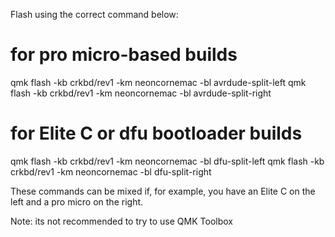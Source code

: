 Flash using the correct command below:

# for pro micro-based builds
qmk flash -kb crkbd/rev1 -km neoncornemac -bl avrdude-split-left
qmk flash -kb crkbd/rev1 -km neoncornemac -bl avrdude-split-right

# for Elite C or dfu bootloader builds
qmk flash -kb crkbd/rev1 -km neoncornemac -bl dfu-split-left
qmk flash -kb crkbd/rev1 -km neoncornemac -bl dfu-split-right

These commands can be mixed if, for example, you have an Elite C on the left and a pro micro on the right.

Note: its not recommended to try to use QMK Toolbox

